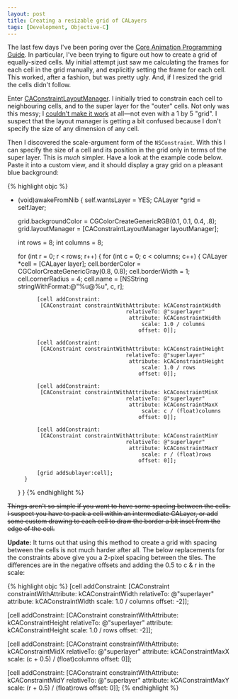 ```yaml
---
layout: post
title: Creating a resizable grid of CALayers
tags: [Development, Objective-C]
---
```


The last few days I've been poring over the [Core Animation Programming
Guide][coreanimation]. In particular, I've been trying to figure out how to
create a grid of equally-sized cells. My initial attempt just saw me
calculating the frames for each cell in the grid manually, and explicitly
setting the frame for each cell. This worked, after a fashion, but was
pretty ugly. And, if I resized the grid the cells didn't follow.

[coreanimation]: http://developer.apple.com/documentation/Cocoa/Conceptual/CoreAnimation_guide/Introduction/Introduction.html

Enter [CAConstraintLayoutManager][]. I initially tried to constrain each
cell to neighbouring cells, and to the super layer for the "outer" cells.
Not only was this messy; I [couldn't make it
work](http://lists.apple.com/archives/quartz-dev/2008/Sep/msg00044.html) at
all—not even with a 1 by 5 "grid". I suspect that the layout manager is
getting a bit confused because I don't specify the size of any dimension of
any cell.

[caconstraintlayoutmanager]: http://developer.apple.com/documentation/GraphicsImaging/Reference/CAConstraintLayoutManager_class/Introduction/Introduction.html#//apple_ref/doc/uid/TP40004498-CH1

Then I discovered the scale-argument form of the `NSConstraint`. With this I
can specify the size of a cell and its position in the grid only in terms of the super
layer. This is *much* simpler. Have a look at the example code below. Paste it into a
custom view, and it should display a gray grid on a pleasant blue background:

{% highlight objc %}
- (void)awakeFromNib {
    self.wantsLayer = YES;
    CALayer *grid = self.layer;

    grid.backgroundColor = CGColorCreateGenericRGB(0.1, 0.1, 0.4, .8);
    grid.layoutManager = [CAConstraintLayoutManager layoutManager];

    int rows = 8;
    int columns = 8;

    for (int r = 0; r < rows; r++) {
        for (int c = 0; c < columns; c++) {
            CALayer *cell = [CALayer layer];
            cell.borderColor = CGColorCreateGenericGray(0.8, 0.8);
            cell.borderWidth = 1;
            cell.cornerRadius = 4;
            cell.name = [NSString stringWithFormat:@"%u@%u", c, r];

            [cell addConstraint:
             [CAConstraint constraintWithAttribute: kCAConstraintWidth
                                        relativeTo: @"superlayer"
                                         attribute: kCAConstraintWidth
                                             scale: 1.0 / columns
                                            offset: 0]];

            [cell addConstraint:
             [CAConstraint constraintWithAttribute: kCAConstraintHeight
                                        relativeTo: @"superlayer"
                                         attribute: kCAConstraintHeight
                                             scale: 1.0 / rows
                                            offset: 0]];

            [cell addConstraint:
             [CAConstraint constraintWithAttribute: kCAConstraintMinX
                                        relativeTo: @"superlayer"
                                         attribute: kCAConstraintMaxX
                                             scale: c / (float)columns
                                            offset: 0]];

            [cell addConstraint:
             [CAConstraint constraintWithAttribute: kCAConstraintMinY
                                        relativeTo: @"superlayer"
                                         attribute: kCAConstraintMaxY
                                             scale: r / (float)rows
                                            offset: 0]];

            [grid addSublayer:cell];
        }
    }
}
{% endhighlight %}

<del>Things aren't so simple if you want to have some spacing between the
cells. I suspect you have to pack a cell within an intermediate CALayer, or
add some custom drawing to each cell to draw the border a bit inset from the
edge of the cell.</del>

**Update:** It turns out that using this method to create a grid with spacing between the
cells is not much harder after all. The below replacements for the constraints above give
you a 2-pixel spacing between the tiles. The differences are in the negative offsets and
adding the 0.5 to c & r in the scale:

{% highlight objc %}
[cell addConstraint:
 [CAConstraint constraintWithAttribute: kCAConstraintWidth
                            relativeTo: @"superlayer"
                             attribute: kCAConstraintWidth
                                 scale: 1.0 / columns
                                offset: -2]];

[cell addConstraint:
 [CAConstraint constraintWithAttribute: kCAConstraintHeight
                            relativeTo: @"superlayer"
                             attribute: kCAConstraintHeight
                                 scale: 1.0 / rows
                                offset: -2]];

[cell addConstraint:
 [CAConstraint constraintWithAttribute: kCAConstraintMidX
                            relativeTo: @"superlayer"
                             attribute: kCAConstraintMaxX
                                 scale: (c + 0.5) / (float)columns
                                offset: 0]];

[cell addConstraint:
 [CAConstraint constraintWithAttribute: kCAConstraintMidY
                            relativeTo: @"superlayer"
                             attribute: kCAConstraintMaxY
                                 scale: (r + 0.5) / (float)rows
                                offset: 0]];
{% endhighlight %}
